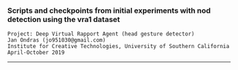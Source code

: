### Scripts and checkpoints from initial experiments with nod detection using the vra1 dataset

	Project: Deep Virtual Rapport Agent (head gesture detector)
	Jan Ondras (jo951030@gmail.com)
	Institute for Creative Technologies, University of Southern California
	April-October 2019
------------
